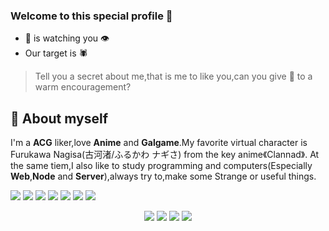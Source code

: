 ### Welcome to this special profile 👋
- 🦊 is watching you 👁️
-  Our target is 🕷️
> Tell you a secret about me,that is me to like you,can you give 🦊 to a warm encouragement?
## 💬 About myself
I'm a **ACG** liker,love **Anime** and **Galgame**.My favorite virtual character is Furukawa Nagisa(古河渚/ふるかわ ナギさ) from the key anime《Clannad》.
At the same tiem,I also like to study programming and computers(Especially **Web**,**Node** and **Server**),always try to,make some Strange or useful things.

<!--
**BIYUEHU/biyuehu** is a ✨ _special_ ✨ repository because its `README.md` (this file) appears on your GitHub profile.

Here are some ideas to get you started:

- 🔭 I’m currently working on ...
- 🌱 I’m currently learning ...
- 👯 I’m looking to collaborate on ...
- 🤔 I’m looking for help with ...
- 💬 Ask me about ...
- 📫 How to reach me: ...
- 😄 Pronouns: ...
- ⚡ Fun fact: ...
-->

![](https://img.shields.io/badge/NODE-TypeScript-%230088FF)
![](https://img.shields.io/badge/System-Linux-%23BB00BB)
![](https://img.shields.io/badge/Server-PHP-%23FFBBBB)
![](https://img.shields.io/badge/AI-Pyhton-%2300FFAA)
![](https://img.shields.io/badge/Web-JavaScript-%23FFEE00)
![](https://img.shields.io/badge/Web-CSS-%2300AAFF)
![](https://img.shields.io/badge/Web-HTML5-%23FF8000)

<div align="center"> <img src="https://github-readme-stats.vercel.app/api?username=biyuehu&show_icons=true" /> <img src="https://github-readme-stats.vercel.app/api/top-langs/?username=biyuehu" /> <img src="https://github-readme-streak-stats.herokuapp.com/?user=biyuehu" /> <img src="https://github-readme-activity-graph.vercel.app/graph?username=biyuehu" /> </div>
